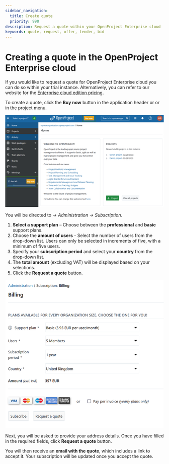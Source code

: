 ```yaml
---
sidebar_navigation:
  title: Create quote
  priority: 990
description: Request a quote within your OpenProject Enterprise cloud
keywords: quote, request, offer, tender, bid
---
```


# Creating a quote in the OpenProject Enterprise cloud

If you would like to request a quote for OpenProject Enterprise cloud you can do so within your trial instance. Alternatively, you can refer to our website for the [Enterprise cloud edition pricing](https://www.openproject.org/pricing/).

To create a quote, click the **Buy now** button in the application header or or in the project menu.

![Buy now button in the application header and in the project menu in an OpenProject Enterprise cloud test instance](openproject_enterprise_guide_buy_now_button.png)

You will be directed to -> *Administration* -> *Subscription*.

1. **Select a support plan** – Choose between the **professional** and **basic** support plans.
2. Choose the **amount of users** - Select the number of users from the drop-down list. Users can only be selected in increments of five, with a minimum of five users.
3. Specify your **subscription period** and select your **country** from the drop-down list.
4. The **total amount** (excluding VAT) will be displayed based on your selections.
5. Click the **Request a quote** button. 

![Request a quote for a trial cloud instance in OpenProject administration](openproject_enterprise_guide_request_a_quote.png)

Next, you will be asked to provide your address details. Once you have filled in the required fields, click **Request a quote** button.

You will then receive an **email with the quote**, which includes a link to accept it. Your subscription will be updated once you accept the quote.

